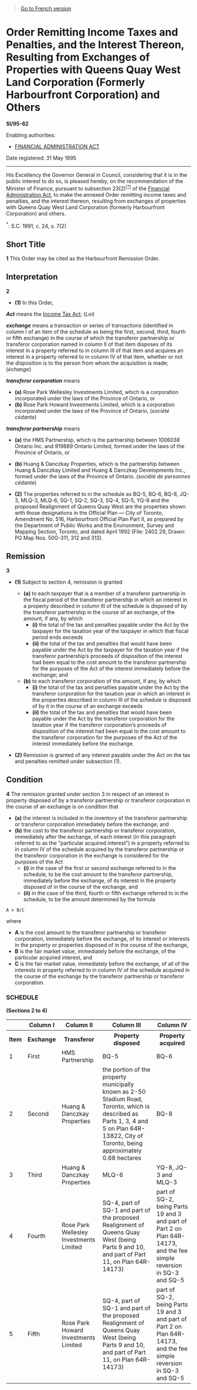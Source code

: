 > [Go to French version](/fr/Règlements/Textes%20réglementaires/95/62.md)

# Order Remitting Income Taxes and Penalties, and the Interest Thereon, Resulting from Exchanges of Properties with Queens Quay West Land Corporation (Formerly Harbourfront Corporation) and Others

**SI/95-62**

Enabling authorities: 
- [FINANCIAL ADMINISTRATION ACT](/en/Acts/Revised%20Statutes%20of%20Canada/F/F-11.md)

Date registered: 31 May 1995

----------

His Excellency the Governor General in Council, considering that it is in the public interest to do so, is pleased hereby, on the recommendation of the Minister of Finance, pursuant to subsection 23(2)<sup><a href='#fn_SI-95-62_e_hq_5159'>[*]</a></sup> of the [Financial Administration Act](/en/Acts/Revised%20Statutes%20of%20Canada/F/F-11.md), to make the annexed Order remitting income taxes and penalties, and the interest thereon, resulting from exchanges of properties with Queens Quay West Land Corporation (formerly Harbourfront Corporation) and others.

<a name='fn_SI-95-62_e_hq_5159'><sup>*</sup></a>: S.C. 1991, c. 24, s. 7(2)<br />




## Short Title


**1** This Order may be cited as the Harbourfront Remission Order.




## Interpretation


**2** 

- **(1)** In this Order,

***Act*** means the [Income Tax Act](/en/Acts/Statutes%20of%20Canada/1985/c.%201%20(5th%20Supp.).md); (*Loi*)

***exchange*** means a transaction or series of transactions (identified in column I of an item of the schedule as being the first, second, third, fourth or fifth exchange) in the course of which the transferor partnership or transferor corporation named in column II of that item disposes of its interest in a property referred to in column III of that item and acquires an interest in a property referred to in column IV of that item, whether or not the disposition is to the person from whom the acquisition is made; (*échange*)

***transferor corporation*** means
- **(a)** Rose Park Wellesley Investments Limited, which is a corporation incorporated under the laws of the Province of Ontario, or
- **(b)** Rose Park Howard Investments Limited, which is a corporation incorporated under the laws of the Province of Ontario, (*société cédante*)

***transferor partnership*** means
- **(a)** the HMS Partnership, which is the partnership between 1006038 Ontario Inc. and 919889 Ontario Limited, formed under the laws of the Province of Ontario, or
- **(b)** Huang & Danczkay Properties, which is the partnership between Huang & Danczkay Limited and Huang & Danczkay Developments Inc., formed under the laws of the Province of Ontario. (*société de personnes cédante*)

- **(2)** The properties referred to in the schedule as BQ-5, BQ-6, BQ-8, JQ-3, MLQ-3, MLQ-6, SQ-1, SQ-2, SQ-3, SQ-4, SQ-5, YQ-8 and the proposed Realignment of Queens Quay West are the properties shown with those designations in the Official Plan — City of Toronto, Amendment No. 516, Harbourfront Official Plan Part II, as prepared by the Department of Public Works and the Environment, Survey and Mapping Section, Toronto, and dated April 1992 (File: 2402.29, Drawn: PG Map Nos. 50G-311, 312 and 313).




## Remission


**3** 

- **(1)** Subject to section 4, remission is granted
	- **(a)** to each taxpayer that is a member of a transferor partnership in the fiscal period of the transferor partnership in which an interest in a property described in column III of the schedule is disposed of by the transferor partnership in the course of an exchange, of the amount, if any, by which
		- **(i)** the total of the tax and penalties payable under the Act by the taxpayer for the taxation year of the taxpayer in which that fiscal period ends
exceeds
		- **(ii)** the total of the tax and penalties that would have been payable under the Act by the taxpayer for the taxation year if the transferor partnership’s proceeds of disposition of the interest had been equal to the cost amount to the transferor partnership for the purposes of the Act of the interest immediately before the exchange; and
	- **(b)** to each transferor corporation of the amount, if any, by which
		- **(i)** the total of the tax and penalties payable under the Act by the transferor corporation for the taxation year in which an interest in the properties described in column III of the schedule is disposed of by it in the course of an exchange
exceeds
		- **(ii)** the total of the tax and penalties that would have been payable under the Act by the transferor corporation for the taxation year if the transferor corporation’s proceeds of disposition of the interest had been equal to the cost amount to the transferor corporation for the purposes of the Act of the interest immediately before the exchange.

- **(2)** Remission is granted of any interest payable under the Act on the tax and penalties remitted under subsection (1).




## Condition


**4** The remission granted under section 3 in respect of an interest in property disposed of by a transferor partnership or transferor corporation in the course of an exchange is on condition that
- **(a)** the interest is included in the inventory of the transferor partnership or transferor corporation immediately before the exchange; and
- **(b)** the cost to the transferor partnership or transferor corporation, immediately after the exchange, of each interest (in this paragraph referred to as the “particular acquired interest”) in a property referred to in column IV of the schedule acquired by the transferor partnership or the transferor corporation in the exchange is considered for the purposes of the Act
	- **(i)** in the case of the first or second exchange referred to in the schedule, to be the cost amount to the transferor partnership, immediately before the exchange, of its interest in the property disposed of in the course of the exchange, and
	- **(ii)** in the case of the third, fourth or fifth exchange referred to in the schedule, to be the amount determined by the formula
```
A × B/C
```
where
- **A** is the cost amount to the transferor partnership or transferor corporation, immediately before the exchange, of its interest or interests in the property or properties disposed of in the course of the exchange,
- **B** is the fair market value, immediately before the exchange, of the particular acquired interest, and
- **C** is the fair market value, immediately before the exchange, of all of the interests in property referred to in column IV of the schedule acquired in the course of the exchange by the transferor partnership or transferor corporation.




### **SCHEDULE** 
**(Sections 2 to 4)**
<table>
<tr>
<th></th>
<th>Column I</th>
<th>Column II</th>
<th>Column III</th>
<th>Column IV</th>
</tr>
<tr>
<th>Item</th>
<th>Exchange</th>
<th>Transferor</th>
<th>Property disposed</th>
<th>Property acquired</th>
</tr>
<tr>
<td>1</td>
<td>First</td>
<td>HMS Partnership</td>
<td>BQ-5</td>
<td>BQ-6</td>
</tr>
<tr>
<td>2</td>
<td>Second</td>
<td>Huang & Danczkay Properties</td>
<td>the portion of the property municipally known as 2-50 Stadium Road, Toronto, which is described as Parts 1, 3, 4 and 5 on Plan 64R-13822, City of Toronto, being approximately 0.68 hectares</td>
<td>BQ-8</td>
</tr>
<tr>
<td>3</td>
<td>Third</td>
<td>Huang & Danczkay Properties</td>
<td>MLQ-6</td>
<td>YQ-8, JQ-3 and MLQ-3</td>
</tr>
<tr>
<td>4</td>
<td>Fourth</td>
<td>Rose Park Wellesley Investments Limited</td>
<td>SQ-4, part of SQ-1 and part of the proposed Realignment of Queens Quay West (being Parts 9 and 10, and part of Part 11, on Plan 64R-14173)</td>
<td>part of SQ-2, being Parts 19 and 3 and part of Part 2 on Plan 64R-14173, and the fee simple reversion in SQ-3 and SQ-5</td>
</tr>
<tr>
<td>5</td>
<td>Fifth</td>
<td>Rose Park Howard Investments Limited</td>
<td>SQ-4, part of SQ-1 and part of the proposed Realignment of Queens Quay West (being Parts 9 and 10, and part of Part 11, on Plan 64R-14173)</td>
<td>part of SQ-2, being Parts 19 and 3 and part of Part 2 on Plan 64R-14173, and the fee simple reversion in SQ-3 and SQ-5</td>
</tr>
</table>


